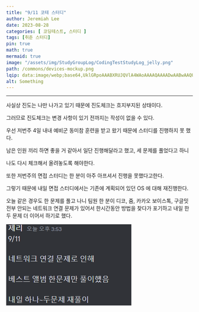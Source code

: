 ```yaml
---
title: "9/11 코테 스터디"
author: Jeremiah Lee
date: 2023-08-28
categories: [ 코딩테스트, 스터디 ]
tags: [취준 스터디]
pin: true
math: true
mermaid: true
image: "/assets/img/StudyGroupLog/CodingTestStudyLog_jelly.png"
path: /commons/devices-mockup.png
lqip: data:image/webp;base64,UklGRpoAAABXRUJQVlA4WAoAAAAQAAAADwAABwAAQUxQSDIAAAARL0AmbZurmr57yyIiqE8oiG0bejIYEQTgqiDA9vqnsUSI6H+oAERp2HZ65qP/VIAWAFZQOCBCAAAA8AEAnQEqEAAIAAVAfCWkAALp8sF8rgRgAP7o9FDvMCkMde9PK7euH5M1m6VWoDXf2FkP3BqV0ZYbO6NA/VFIAAAA
alt: Something
---
```

***

사실상 진도는 나만 나가고 있기 때문에 진도체크는 흐지부지된 상태이다.

그러므로 진도체크는 변경 사항이 있기 전까지는 작성이 없을 수 있다. 


우선 저번주 4일 내내 예비군 동미참 훈련을 받고 왔기 때문에 스터디를 진행하지 못 했다.

남은 인원 끼리 하면 좋을 거 같아서 일단 진행해달라고 했고, 세 문제를 풀었다고 하니

나도 다시 체크해서 올려놓도록 해야한다.


또한 저번주의 면접 스터디는 한 분이 아주 아프셔서 진행을 못했다고한다.

그렇기 때문에 내일 면접 스터디에서는 기존에 계획되어 있던 OS 에 대해 재진행한다.


오늘 같은 경우도 한 문제를 풀고 나니 팀원 한 분이 디코, 줌, 카카오 보이스톡, 구글밋 전부 안되는 네트워크 연결 문제가 있어서 한시간동안 방법을 찾다가 포기하고 내일 한 두 문제 더 이어서 하기로 했다.

![](/assets/img/StudyGroupLog/9-11-codingTestStudyPic.png)
